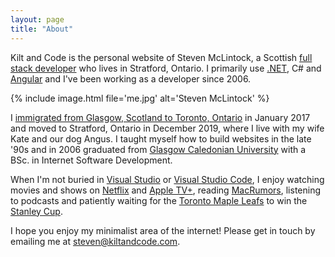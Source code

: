 ```yaml
---
layout: page
title: "About"
---
```


Kilt and Code is the personal website of Steven McLintock, a Scottish [full stack developer](https://www.kiltandcode.com/2020/02/16/my-journey-to-becoming-a-full-stack-developer/) who lives in Stratford, Ontario. I primarily use [.NET](https://dotnet.microsoft.com/), C# and [Angular](https://angular.io/) and I've been working as a developer since 2006.

{%
    include image.html
    file='me.jpg'
    alt='Steven McLintock'
%}

I [immigrated from Glasgow, Scotland to Toronto, Ontario](https://www.kiltandcode.com/2019/06/30/coming-to-canada-immigrating-to-toronto-as-a-dotnet-developer/) in January 2017 and moved to Stratford, Ontario in December 2019, where I live with my wife Kate and our dog Angus. I taught myself how to build websites in the late '90s and in 2006 graduated from [Glasgow Caledonian University](https://www.gcu.ac.uk/) with a BSc. in Internet Software Development.

When I'm not buried in [Visual Studio](https://visualstudio.microsoft.com/) or [Visual Studio Code](https://code.visualstudio.com/), I enjoy watching movies and shows on [Netflix](https://www.netflix.com/) and [Apple TV+](https://tv.apple.com/), reading [MacRumors](https://www.macrumors.com/), listening to podcasts and patiently waiting for the [Toronto Maple Leafs](https://www.nhl.com/mapleleafs) to win the [Stanley Cup](https://en.wikipedia.org/wiki/Stanley_Cup).

I hope you enjoy my minimalist area of the internet! Please get in touch by emailing me at [steven@kiltandcode.com](mailto:steven@kiltandcode.com).